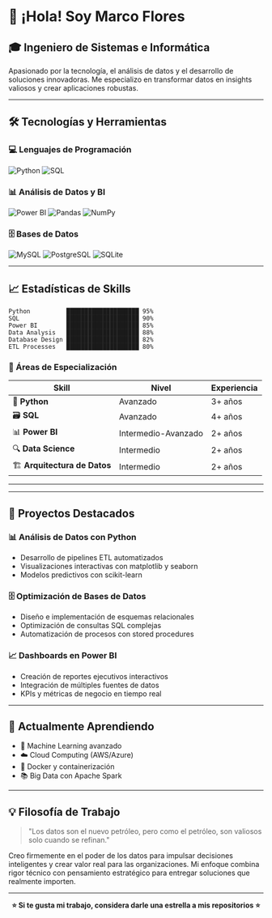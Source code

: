 # 👋 ¡Hola! Soy Marco Flores

## 🎓 Ingeniero de Sistemas e Informática

Apasionado por la tecnología, el análisis de datos y el desarrollo de soluciones innovadoras. Me especializo en transformar datos en insights valiosos y crear aplicaciones robustas.

---

## 🛠️ Tecnologías y Herramientas

### 💻 Lenguajes de Programación
![Python](https://img.shields.io/badge/Python-3776AB?style=for-the-badge&logo=python&logoColor=white)
![SQL](https://img.shields.io/badge/SQL-4479A1?style=for-the-badge&logo=mysql&logoColor=white)

### 📊 Análisis de Datos y BI
![Power BI](https://img.shields.io/badge/PowerBI-F2C811?style=for-the-badge&logo=powerbi&logoColor=black)
![Pandas](https://img.shields.io/badge/Pandas-150458?style=for-the-badge&logo=pandas&logoColor=white)
![NumPy](https://img.shields.io/badge/NumPy-013243?style=for-the-badge&logo=numpy&logoColor=white)

### 🗄️ Bases de Datos
![MySQL](https://img.shields.io/badge/MySQL-4479A1?style=for-the-badge&logo=mysql&logoColor=white)
![PostgreSQL](https://img.shields.io/badge/PostgreSQL-316192?style=for-the-badge&logo=postgresql&logoColor=white)
![SQLite](https://img.shields.io/badge/SQLite-07405E?style=for-the-badge&logo=sqlite&logoColor=white)

---

## 📈 Estadísticas de Skills

```
Python          ████████████████████ 95%
SQL             ████████████████████ 90%
Power BI        ████████████████████ 85%
Data Analysis   ████████████████████ 88%
Database Design ████████████████████ 82%
ETL Processes   ████████████████████ 80%
```

### 🎯 Áreas de Especialización

| Skill | Nivel | Experiencia |
|-------|-------|-------------|
| 🐍 **Python** | Avanzado | 3+ años |
| 🗃️ **SQL** | Avanzado | 4+ años |
| 📊 **Power BI** | Intermedio-Avanzado | 2+ años |
| 🔍 **Data Science** | Intermedio | 2+ años |
| 🏗️ **Arquitectura de Datos** | Intermedio | 2+ años |

---



---

## 🚀 Proyectos Destacados

### 📊 Análisis de Datos con Python
- Desarrollo de pipelines ETL automatizados
- Visualizaciones interactivas con matplotlib y seaborn
- Modelos predictivos con scikit-learn

### 🗄️ Optimización de Bases de Datos
- Diseño e implementación de esquemas relacionales
- Optimización de consultas SQL complejas
- Automatización de procesos con stored procedures

### 📈 Dashboards en Power BI
- Creación de reportes ejecutivos interactivos
- Integración de múltiples fuentes de datos
- KPIs y métricas de negocio en tiempo real

---

## 🌱 Actualmente Aprendiendo

- 🤖 Machine Learning avanzado
- ☁️ Cloud Computing (AWS/Azure)
- 🐳 Docker y containerización
- 📚 Big Data con Apache Spark

---



## 💡 Filosofía de Trabajo

> "Los datos son el nuevo petróleo, pero como el petróleo, son valiosos solo cuando se refinan."

Creo firmemente en el poder de los datos para impulsar decisiones inteligentes y crear valor real para las organizaciones. Mi enfoque combina rigor técnico con pensamiento estratégico para entregar soluciones que realmente importen.

---

<div align="center">
  
**⭐ Si te gusta mi trabajo, considera darle una estrella a mis repositorios ⭐**


</div>
